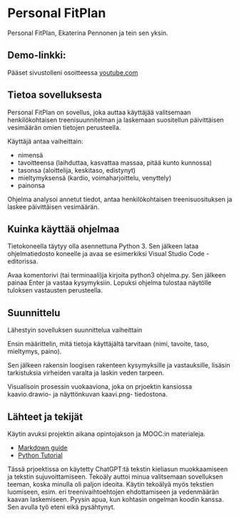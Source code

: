 # Personal FitPlan 
Personal FitPlan, Ekaterina Pennonen ja tein sen yksin.

## Demo-linkki:  
Pääset sivustolleni osoitteessa [youtube.com](https://www.youtube.com/watch?v=sYjKBNp04XA)

## Tietoa sovelluksesta  
Personal FitPlan on sovellus, joka auttaa käyttäjää valitsemaan henkilökohtaisen treenisuunnitelman ja laskemaan suositellun päivittäisen vesimäärän omien tietojen perusteella.

Käyttäjä antaa vaiheittain:

- nimensä
- tavoitteensa (laihduttaa, kasvattaa massaa, pitää kunto kunnossa)
- tasonsa (aloittelija, keskitaso, edistynyt)
- mieltymyksensä (kardio, voimaharjoittelu, venyttely)
- painonsa

Ohjelma analysoi annetut tiedot, antaa henkilökohtaisen treenisuosituksen ja laskee päivittäisen vesimäärän.

## Kuinka käyttää ohjelmaa
Tietokoneella täytyy olla asennettuna Python 3. Sen jälkeen lataa ohjelmatiedosto koneelle ja avaa se esimerkiksi Visual Studio Code -editorissa. 

Avaa komentorivi (tai terminaali)ja kirjoita python3 ohjelma.py. Sen jälkeen painaa Enter ja vastaa kysymyksiin. Lopuksi ohjelma tulostaa näytölle tuloksen vastausten perusteella.


## Suunnittelu
Lähestyin sovelluksen suunnittelua vaiheittain

Ensin määrittelin, mitä tietoja käyttäjältä tarvitaan (nimi, tavoite, taso, mieltymys, paino).

Sen jälkeen rakensin loogisen rakenteen kysymyksille ja vastauksille, lisäsin tarkistuksia virheiden varalta ja laskin veden tarpeen. 

Visualisoin prosessin vuokaaviona, joka on prjoektin kansiossa kaavio.drawio- ja näyttönkuvan kaavi.png- tiedostona.

## Lähteet ja tekijät  

Käytin avuksi projektin aikana opintojakson ja MOOC:in materialeja.

- [Markdown guide](https://www.markdownguide.org/basic-syntax/)
- [Python Tutorial](https://www.w3schools.com/python/python_intro.asp)

Tässä prjoektissa on käytetty ChatGPT:tä tekstin kieliasun muokkaamiseen ja tekstin sujuvoittamiseen. 
Tekoäly auttoi minua valitsemaan sovelluksen teeman, koska minulla oli paljon ideoita. Käytin tekoälyä myös tekstien luomiseen, esim. eri treenivaihtoehtojen ehdottamiseen ja vedenmäärän kaavan laskemiseen. Pyysin apua, kun kohtasin ongelman koodin kanssa. Sen avulla työ eteni eikä pysähtynyt.